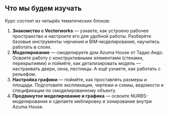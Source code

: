 ## Что мы будем изучать

Курс состоит из четырёх тематических блоков:

1. **Знакомство с Vectorworks** — узнаете, как устроено рабочее пространство и настроите его для удобной работы. Разберёте базовые инструменты черчения и BIM-моделирования, научитесь работать в слоях.
2. **Моделирование** — смоделируете дом Azuma House от Тадао Андо. Освоите работу с конструктивными элементами (стенами, перекрытиями) и поймёте, как детализировать модель — настраивать двери, окна, лестницы. А ещё узнаете, как работать с рельефом.
3. **Настройка графики** — поймёте, как проставлять размеры и площади. Подготовите экспликации, чертежи и схемы, ведомости и спецификации по смоделированному объекту.
4. **Продвинутое моделирование и графика** — освоите NURBS-моделирование и сделаете меблировку и зонирование внутри Azuma House.
